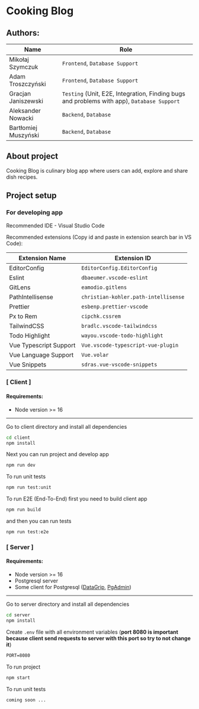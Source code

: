 # Cooking Blog
## Authors:

| Name | Role |
|---|---|
| Mikołaj Szymczuk | `Frontend`, `Database Support` |
| Adam Troszczyński | `Frontend`, `Database Support` |
| Gracjan Janiszewski | `Testing` (Unit, E2E, Integration, Finding bugs and problems with app), `Database Support` |
| Aleksander Nowacki | `Backend`, `Database` |
| Bartłomiej Muszyński | `Backend`, `Database` |

## About project

Cooking Blog is culinary blog app where users can add, explore and share dish recipes.

## Project setup

### For developing app

Recommended IDE - Visual Studio Code

Recommended extensions (Copy id and paste in extension search bar in VS Code):

| Extension Name | Extension ID |
| --- | --- |
| EditorConfig | `EditorConfig.EditorConfig` |
| Eslint | `dbaeumer.vscode-eslint` |
| GitLens | `eamodio.gitlens` |
| PathIntellisense | `christian-kohler.path-intellisense` |
| Prettier | `esbenp.prettier-vscode` |
| Px to Rem | `cipchk.cssrem` |
| TailwindCSS | `bradlc.vscode-tailwindcss` |
| Todo Highlight | `wayou.vscode-todo-highlight` |
| Vue Typescript Support | `Vue.vscode-typescript-vue-plugin` |
| Vue Language Support | `Vue.volar` |
| Vue Snippets | `sdras.vue-vscode-snippets` |

### [ Client ]

#### Requirements:
- Node version >= 16

---

Go to client directory and install all dependencies

```sh
cd client
npm install
```

Next you can run project and develop app

```sh
npm run dev
```

To run unit tests

```sh
npm run test:unit
```

To run E2E (End-To-End) first you need to build client app

```sh
npm run build
```

and then you can run tests

```sh
npm run test:e2e
```

### [ Server ]

#### Requirements:
- Node version >= 16
- Postgresql server
- Some client for Postgresql ([DataGrip](https://www.jetbrains.com/datagrip/?source=google&medium=cpc&campaign=EMEA_en_PL_DataGrip_Branded&term=datagrip&content=555122603706&gad=1&gclid=CjwKCAiA1MCrBhAoEiwAC2d64a92Dslmaw4l5vO643oLb8gHv2dxRpahbWFs2vdcGVfMBEEh9jCgLRoCK3IQAvD_BwE), [PgAdmin](https://www.pgadmin.org/download/))

---

Go to server directory and install all dependencies

```sh
cd server
npm install
```

Create `.env` file with all environment variables (<b>port 8080 is important because client send requests to server with this port so try to not change it</b>)

```txt
PORT=8080
```

To run project

```sh
npm start
```

To run unit tests

```sh
coming soon ...
```
